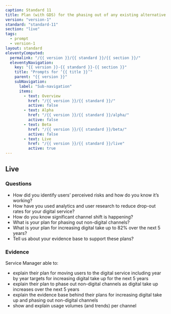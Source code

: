 ```yaml
---
caption: Standard 11
title: Plan (with GDS) for the phasing out of any existing alternative channels, where appropriate.
version: "version-1"
standard: "standard-11"
section: "live"
tags:
  - prompt
  - version-1
layout: standard
eleventyComputed:
  permalink: "/{{ version }}/{{ standard }}/{{ section }}/"
  eleventyNavigation:
    key: "{{ version }}-{{ standard }}-{{ section }}"
    title: "Prompts for ‘{{ title }}’"
    parent: "{{ version }}"
    subNavigation:
      label: "Sub-navigation"
      items:
        - text: Overview
          href: "/{{ version }}/{{ standard }}/"
          active: false
        - text: Alpha
          href: "/{{ version }}/{{ standard }}/alpha/"
          active: false
        - text: Beta
          href: "/{{ version }}/{{ standard }}/beta/"
          active: false
        - text: Live
          href: "/{{ version }}/{{ standard }}/live"
          active: true
---
```


## Live

### Questions

- How did you identify users’ perceived risks and how do you know it’s working?
- How have you used analytics and user research to reduce drop-out rates for your digital service?
- How do you know significant channel shift is happening?
- What is your plan for phasing out non-digital channels?
- What is your plan for increasing digital take up to 82% over the next 5 years?
- Tell us about your evidence base to support these plans?

### Evidence

Service Manager able to:

- explain their plan for moving users to the digital service including year by year targets for increasing digital take up for the next 5 years
- explain their plan to phase out non-digital channels as digital take up increases over the next 5 years
- explain the evidence base behind their plans for increasing digital take up and phasing out non-digital channels
- show and explain usage volumes (and trends) per channel
